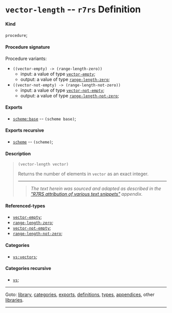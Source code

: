 

<a id='definition__r7rs__vector-length'></a>

# `vector-length` -- `r7rs` Definition


<a id='definition__r7rs__vector-length__kind'></a>

#### Kind

`procedure`;


<a id='definition__r7rs__vector-length__procedure-signature'></a>

#### Procedure signature

Procedure variants:
 * `((vector-empty) -> (range-length-zero))`
   * input: a value of type [`vector-empty`](../../r7rs/types/vector-empty.md#type__r7rs__vector-empty);
   * output: a value of type [`range-length-zero`](../../r7rs/types/range-length-zero.md#type__r7rs__range-length-zero);
 * `((vector-not-empty) -> (range-length-not-zero))`
   * input: a value of type [`vector-not-empty`](../../r7rs/types/vector-not-empty.md#type__r7rs__vector-not-empty);
   * output: a value of type [`range-length-not-zero`](../../r7rs/types/range-length-not-zero.md#type__r7rs__range-length-not-zero);


<a id='definition__r7rs__vector-length__exports'></a>

#### Exports

 * [`scheme:base`](../../r7rs/exports/scheme_3a_base.md#export__r7rs__scheme_3a_base) -- `(scheme base)`;


<a id='definition__r7rs__vector-length__exports-recursive'></a>

#### Exports recursive

 * [`scheme`](../../r7rs/exports/scheme.md#export__r7rs__scheme) -- `(scheme)`;


<a id='definition__r7rs__vector-length__description'></a>

#### Description

> ````
> (vector-length vector)
> ````
> 
> 
> Returns the number of elements in `vector` as an exact integer.
> 
> 
> ----
> > *The text herein was sourced and adapted as described in the ["R7RS attribution of various text snippets"](../../r7rs/appendices/attribution.md#appendix__r7rs__attribution) appendix.*


<a id='definition__r7rs__vector-length__referenced-types'></a>

#### Referenced-types

 * [`vector-empty`](../../r7rs/types/vector-empty.md#type__r7rs__vector-empty);
 * [`range-length-zero`](../../r7rs/types/range-length-zero.md#type__r7rs__range-length-zero);
 * [`vector-not-empty`](../../r7rs/types/vector-not-empty.md#type__r7rs__vector-not-empty);
 * [`range-length-not-zero`](../../r7rs/types/range-length-not-zero.md#type__r7rs__range-length-not-zero);


<a id='definition__r7rs__vector-length__categories'></a>

#### Categories

 * [`vs:vectors`](../../vonuvoli/categories/vs_3a_vectors.md#category__vonuvoli__vs_3a_vectors);


<a id='definition__r7rs__vector-length__categories-recursive'></a>

#### Categories recursive

 * [`vs`](../../vonuvoli/categories/vs.md#category__vonuvoli__vs);

----

Goto: [library](../../r7rs/_index.md#library__r7rs), [categories](../../r7rs/categories/_index.md#toc__r7rs__categories), [exports](../../r7rs/exports/_index.md#toc__r7rs__exports), [definitions](../../r7rs/definitions/_index.md#toc__r7rs__definitions), [types](../../r7rs/types/_index.md#toc__r7rs__types), [appendices](../../r7rs/appendices/_index.md#toc__r7rs__appendices), other [libraries](../../_libraries.md#toc__libraries).

----

